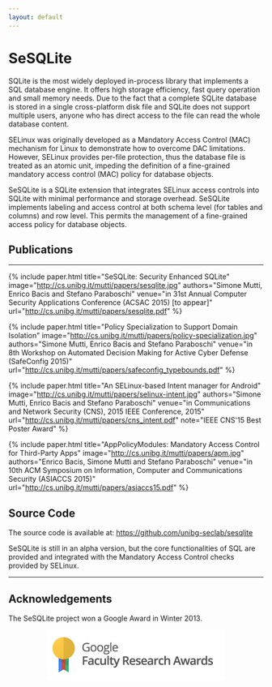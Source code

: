 ```yaml
---
layout: default
---
```


# SeSQLite

SQLite is the most widely deployed in-process library that implements a SQL database engine. It offers high storage efficiency, fast query operation and small memory needs. Due to the fact that a complete SQLite database is stored in a single cross-platform disk file and SQLite does not support multiple users, anyone who has direct access to the file can read the whole database content.

SELinux was originally developed as a Mandatory Access Control (MAC) mechanism for Linux to demonstrate how to overcome DAC limitations. However, SELinux provides per-file protection, thus the database file is treated as an atomic unit, impeding the definition of a fine-grained mandatory access control (MAC) policy for database objects.

SeSQLite is a SQLite extension that integrates SELinux access controls into SQLite with minimal performance and storage overhead. SeSQLite implements labeling and access control at both schema level (for tables and columns) and row level. This permits the management of a fine-grained access policy for database objects.


## Publications
---------------

{% include paper.html title="SeSQLite: Security Enhanced SQLite" image="http://cs.unibg.it/mutti/papers/sesqlite.jpg" authors="Simone Mutti, Enrico Bacis and Stefano Paraboschi" venue="in 31st Annual Computer Security Applications Conference (ACSAC 2015) [to appear]" url="http://cs.unibg.it/mutti/papers/sesqlite.pdf" %}

{% include paper.html title="Policy Specialization to Support Domain Isolation" image="http://cs.unibg.it/mutti/papers/policy-specialization.jpg" authors="Simone Mutti, Enrico Bacis and Stefano Paraboschi" venue="in 8th Workshop on Automated Decision Making for Active Cyber Defense (SafeConfig 2015)" url="http://cs.unibg.it/mutti/papers/safeconfig_typebounds.pdf" %}

{% include paper.html title="An SELinux-based Intent manager for Android" image="http://cs.unibg.it/mutti/papers/selinux-intent.jpg" authors="Simone Mutti, Enrico Bacis and Stefano Paraboschi" venue="in Communications and Network Security (CNS), 2015 IEEE Conference, 2015" url="http://cs.unibg.it/mutti/papers/cns_intent.pdf" note="IEEE CNS'15 Best Poster Award" %}

{% include paper.html title="AppPolicyModules: Mandatory Access Control for Third-Party Apps" image="http://cs.unibg.it/mutti/papers/apm.jpg" authors="Enrico Bacis, Simone Mutti and Stefano Paraboschi" venue="in 10th ACM Symposium on Information, Computer and Communications Security (ASIACCS 2015)" url="http://cs.unibg.it/mutti/papers/asiaccs15.pdf" %}

## Source Code

The source code is available at: <https://github.com/unibg-seclab/sesqlite>

SeSQLite is still in an alpha version, but the core functionalities of SQL are provided and integrated with the Mandatory Access Control checks provided by SELinux.

------

## Acknowledgements

The SeSQLite project won a Google Award in Winter 2013.

<center>
  <img style="margin: 0 auto;" src="/assets/images/faculty_award.png" />
</center>
